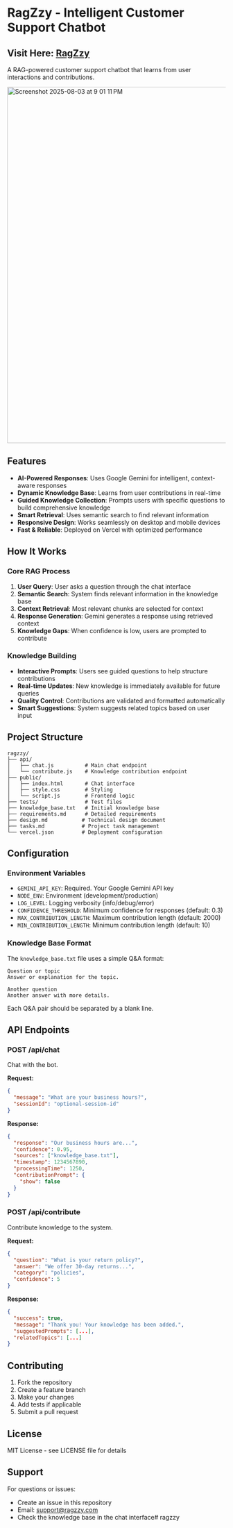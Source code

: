 # RagZzy - Intelligent Customer Support Chatbot
## Visit Here: [RagZzy](https://ragzzy.vercel.app/)
A RAG-powered customer support chatbot that learns from user interactions and contributions.

<img width="1512" height="821" alt="Screenshot 2025-08-03 at 9 01 11 PM" src="https://github.com/user-attachments/assets/70b3930e-b0df-4273-8d84-7c2da2d9c517" />

## Features

-  **AI-Powered Responses**: Uses Google Gemini for intelligent, context-aware responses
-  **Dynamic Knowledge Base**: Learns from user contributions in real-time
-  **Guided Knowledge Collection**: Prompts users with specific questions to build comprehensive knowledge
-  **Smart Retrieval**: Uses semantic search to find relevant information
-  **Responsive Design**: Works seamlessly on desktop and mobile devices
-  **Fast & Reliable**: Deployed on Vercel with optimized performance

## How It Works

### Core RAG Process

1. **User Query**: User asks a question through the chat interface
2. **Semantic Search**: System finds relevant information in the knowledge base
3. **Context Retrieval**: Most relevant chunks are selected for context
4. **Response Generation**: Gemini generates a response using retrieved context
5. **Knowledge Gaps**: When confidence is low, users are prompted to contribute

### Knowledge Building

- **Interactive Prompts**: Users see guided questions to help structure contributions
- **Real-time Updates**: New knowledge is immediately available for future queries  
- **Quality Control**: Contributions are validated and formatted automatically
- **Smart Suggestions**: System suggests related topics based on user input

## Project Structure

```
ragzzy/
├── api/
│   ├── chat.js          # Main chat endpoint
│   └── contribute.js    # Knowledge contribution endpoint
├── public/
│   ├── index.html       # Chat interface
│   ├── style.css        # Styling
│   └── script.js        # Frontend logic
├── tests/               # Test files
├── knowledge_base.txt   # Initial knowledge base
├── requirements.md      # Detailed requirements
├── design.md           # Technical design document
├── tasks.md            # Project task management
└── vercel.json         # Deployment configuration
```

## Configuration

### Environment Variables

- `GEMINI_API_KEY`: Required. Your Google Gemini API key
- `NODE_ENV`: Environment (development/production)
- `LOG_LEVEL`: Logging verbosity (info/debug/error)
- `CONFIDENCE_THRESHOLD`: Minimum confidence for responses (default: 0.3)
- `MAX_CONTRIBUTION_LENGTH`: Maximum contribution length (default: 2000)
- `MIN_CONTRIBUTION_LENGTH`: Minimum contribution length (default: 10)

### Knowledge Base Format

The `knowledge_base.txt` file uses a simple Q&A format:

```
Question or topic
Answer or explanation for the topic.

Another question
Another answer with more details.
```

Each Q&A pair should be separated by a blank line.

## API Endpoints

### POST /api/chat

Chat with the bot.

**Request:**
```json
{
  "message": "What are your business hours?",
  "sessionId": "optional-session-id"
}
```

**Response:**
```json
{
  "response": "Our business hours are...",
  "confidence": 0.95,
  "sources": ["knowledge_base.txt"],
  "timestamp": 1234567890,
  "processingTime": 1250,
  "contributionPrompt": {
    "show": false
  }
}
```

### POST /api/contribute

Contribute knowledge to the system.

**Request:**
```json
{
  "question": "What is your return policy?",
  "answer": "We offer 30-day returns...",
  "category": "policies",
  "confidence": 5
}
```

**Response:**
```json
{
  "success": true,
  "message": "Thank you! Your knowledge has been added.",
  "suggestedPrompts": [...],
  "relatedTopics": [...]
}
```

## Contributing

1. Fork the repository
2. Create a feature branch
3. Make your changes
4. Add tests if applicable
5. Submit a pull request

## License

MIT License - see LICENSE file for details

## Support

For questions or issues:
- Create an issue in this repository
- Email: support@ragzzy.com
- Check the knowledge base in the chat interface# ragzzy

